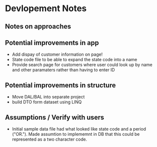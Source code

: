 # Devlopement Notes

## Notes on approaches

## Potential improvements in app

* Add dispay of customer information on page!
* State code file to be able to expand the state code into a name
* Provide search page for customers where user could look up by name and other paramaters rather than having to enter ID

## Potential improvements in structure

* Move DAL/BAL into separate project
* build DTO form dataset using LINQ

## Assumptions / Verify with users

* Initial sample data file had what looked like state code and a period ("OR."). Made assumtion to implememnt in DB that this could be represented as a two character code.